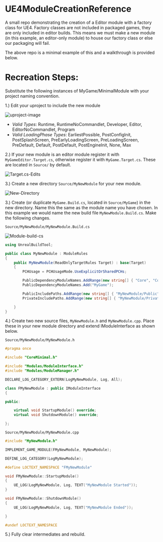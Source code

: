 # UE4ModuleCreationReference
A small repo demonstrating the creation of a Editor module with a factory class for UE4. Factory classes are not included
in packaged games, they are only included in editor builds. This means we must make a new module (in this example, an editor-only module) to house our factory class or else our packaging will fail. 

The above repo is a minimal example of this and a walkthrough is provided below.

# Recreation Steps:
Substitute the following instances of MyGame/MinimalModule with your project naming convention.


1.) Edit your uproject to include the new module

  ![uproject-image](https://cdn.discordapp.com/attachments/381955162387906572/697154646455746560/unknown.png)
  
  - *Valid Types*: Runtime, RuntimeNoCommandlet, Developer, Editor, EditorNoCommandlet, Program
  - *Valid LoadingPhase Types*: EarliestPossible, PostConfigInit, PostSplashScreen, PreEarlyLoadingScreen, PreLoadingScreen, PreDefault, Default, PostDefault, PostEngineInit, None, Max
  
2.) If your new module is an editor module register it with ```MyGameEditor.Target.cs```, otherwise register it with ```MyGame.Target.cs```. These are located in ```Source/``` by default.

  ![Target.cs-Edits](https://cdn.discordapp.com/attachments/381955162387906572/696986391401463899/unknown.png)
  
3.) Create a new directory ```Source/MyNewModule``` for your new module.

  ![New-Directory](https://cdn.discordapp.com/attachments/381955162387906572/696988514021015552/unknown.png)
  
3.) Create (or duplicate ```MyGame.Build.cs```, located in ```Source/MyGame```) in the new directory. Name this 
the same as the module name you have chosen. In this example we would name the new build file ```MyNewModule.Build.cs```. Make the following changes.

```Source/MyNewModule/MyNewModule.Build.cs ```

  ![Module-build-cs](https://cdn.discordapp.com/attachments/381955162387906572/696990321686478918/unknown.png)
  
```c#
using UnrealBuildTool;

public class MyNewModule : ModuleRules
{
    public MyNewModule(ReadOnlyTargetRules Target) : base(Target)
    {
        PCHUsage = PCHUsageMode.UseExplicitOrSharedPCHs;

        PublicDependencyModuleNames.AddRange(new string[] { "Core", "CoreUObject", "Engine", "InputCore", "HeadMountedDisplay", "UnrealEd" });
        PublicDependencyModuleNames.Add("MyGame");

        PublicIncludePaths.AddRange(new string[] { "MyNewModule/Public" } );
        PrivateIncludePaths.AddRange(new string[] { "MyNewModule/Private" } );

	}
}
```  
4.) Create two new source files, ```MyNewModule.h``` and ```MyNewModule.cpp```. Place these in your new module directory and extend IModuleInterface as shown below.

```Source/MyNewModule/MyNewModule.h``` 

```c++
#pragma once

#include "CoreMinimal.h"

#include "Modules/ModuleInterface.h"
#include "Modules/ModuleManager.h"

DECLARE_LOG_CATEGORY_EXTERN(LogMyNewModule, Log, All);

class FMyNewModule : public IModuleInterface
{

public:

    virtual void StartupModule() override;
    virtual void ShutdownModule() override;

};
```

```Source/MyNewModule/MyNewModule.cpp```

```c++
#include "MyNewModule.h"

IMPLEMENT_GAME_MODULE(FMyNewModule, MyNewModule);

DEFINE_LOG_CATEGORY(LogMyNewModule);

#define LOCTEXT_NAMESPACE "FMyNewModule"

void FMyNewModule::StartupModule()
{
    UE_LOG(LogMyNewModule, Log, TEXT("MyNewModule Started"));
}

void FMyNewModule::ShutdownModule()
{
    UE_LOG(LogMyNewModule, Log, TEXT("MyNewModule Ended"));

}

#undef LOCTEXT_NAMESPACE
```

5.) Fully clear intermediates and rebuild. 
